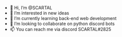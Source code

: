 - 👋 Hi, I’m @SCARTAL
- 👀 I’m interested in new ideas
- 🌱 I’m currently learning back-end web development
- 💞️ I’m looking to collaborate on python discord bots
- 📫 You can reach me via discord SCARTAL#2825

<!---
SCARTAL/SCARTAL is a ✨ special ✨ repository because its `README.md` (this file) appears on your GitHub profile.
You can click the Preview link to take a look at your changes.
--->
